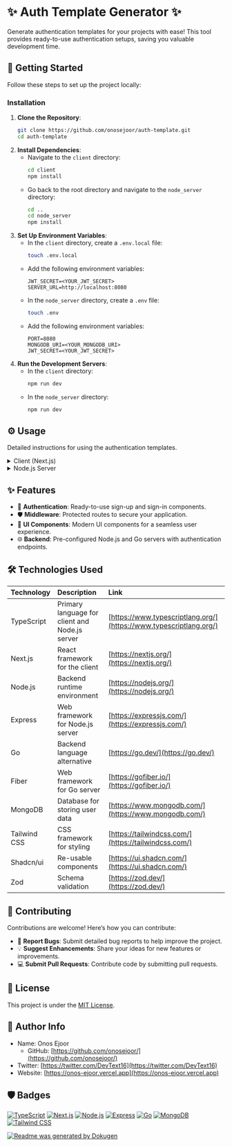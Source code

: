 # ✨ Auth Template Generator ✨

Generate authentication templates for your projects with ease! This tool provides ready-to-use authentication setups, saving you valuable development time.

## 🚀 Getting Started

Follow these steps to set up the project locally:

### Installation

1.  **Clone the Repository**:
    ```bash
    git clone https://github.com/onosejoor/auth-template.git
    cd auth-template
    ```
2.  **Install Dependencies**:
    - Navigate to the `client` directory:
      ```bash
      cd client
      npm install
      ```
    - Go back to the root directory and navigate to the `node_server` directory:
      ```bash
      cd ..
      cd node_server
      npm install
      ```
3.  **Set Up Environment Variables**:
    - In the `client` directory, create a `.env.local` file:
      ```bash
      touch .env.local
      ```
    - Add the following environment variables:
      ```
      JWT_SECRET=<YOUR_JWT_SECRET>
      SERVER_URL=http://localhost:8080
      ```
    - In the `node_server` directory, create a `.env` file:
      ```bash
      touch .env
      ```
    - Add the following environment variables:
      ```
      PORT=8080
      MONGODB_URI=<YOUR_MONGODB_URI>
      JWT_SECRET=<YOUR_JWT_SECRET>
      ```
4.  **Run the Development Servers**:
    - In the `client` directory:
      ```bash
      npm run dev
      ```
    - In the `node_server` directory:
      ```bash
      npm run dev
      ```

## ⚙️ Usage

Detailed instructions for using the authentication templates.

 <details>
  <summary>Client (Next.js)</summary>
  
  1.  **Navigate to the Client Directory**:
  ```bash
  cd client
  ```
  2.  **Start the Development Server**:
  ```bash
  npm run dev
  ```
  3.  **Access the Application**:
  - Open your browser and go to `http://localhost:3000`.
  4.  **Explore the Authentication Flow**:
  - **Sign Up**: Click on "Sign Up" to create a new account.
  - **Sign In**: Click on "Sign In" to log in with existing credentials.
  - **Profile**: Access the profile page after signing in.
  
  
 </details>


 <details>
  <summary>Node.js Server</summary>


1.  **Navigate to the Server Directory**:

```bash
cd node_server
```

2.  **Start the Development Server**:

```bash
npm run dev
```

3.  **API Endpoints**:

- **POST** `/auth/signup`: Registers a new user.
- **POST** `/auth/signin`: Signs in an existing user.
- **POST** `/auth/oauth`: Handles OAuth authentication.

4.  **Database**:

- Ensure your MongoDB instance is running and the `MONGODB_URI` environment variable is correctly set.
</details>


## ✨ Features

- 🔑 **Authentication**: Ready-to-use sign-up and sign-in components.
- 🛡️ **Middleware**: Protected routes to secure your application.
- 🎨 **UI Components**: Modern UI components for a seamless user experience.
- 🌐 **Backend**: Pre-configured Node.js and Go servers with authentication endpoints.

## 🛠️ Technologies Used

| Technology   | Description                                    | Link                                                               |
| :----------- | :--------------------------------------------- | :----------------------------------------------------------------- |
| TypeScript   | Primary language for client and Node.js server | [https://www.typescriptlang.org/](https://www.typescriptlang.org/) |
| Next.js      | React framework for the client                 | [https://nextjs.org/](https://nextjs.org/)                         |
| Node.js      | Backend runtime environment                    | [https://nodejs.org/](https://nodejs.org/)                         |
| Express      | Web framework for Node.js server               | [https://expressjs.com/](https://expressjs.com/)                   |
| Go           | Backend language alternative                   | [https://go.dev/](https://go.dev/)                                 |
| Fiber        | Web framework for Go server                    | [https://gofiber.io/](https://gofiber.io/)                         |
| MongoDB      | Database for storing user data                 | [https://www.mongodb.com/](https://www.mongodb.com/)               |
| Tailwind CSS | CSS framework for styling                      | [https://tailwindcss.com/](https://tailwindcss.com/)               |
| Shadcn/ui    | Re-usable components                           | [https://ui.shadcn.com/](https://ui.shadcn.com/)                   |
| Zod          | Schema validation                              | [https://zod.dev/](https://zod.dev/)                               |

## 🤝 Contributing

Contributions are welcome! Here’s how you can contribute:

- 🐛 **Report Bugs**: Submit detailed bug reports to help improve the project.
- 💡 **Suggest Enhancements**: Share your ideas for new features or improvements.
- 💻 **Submit Pull Requests**: Contribute code by submitting pull requests.

## 📜 License

This project is under the [MIT License](LICENSE).

## 🧑 Author Info

- Name: Onos Ejoor
  - GitHub: [https://github.com/onosejoor/](https://github.com/onosejoor/)
- Twitter: [https://twitter.com/DevText16](https://twitter.com/DevText16)
- Website: [https://onos-ejoor.vercel.app](https://onos-ejoor.vercel.app)

## 🛡️ Badges

[![TypeScript](https://img.shields.io/badge/TypeScript-007ACC?style=flat-square&logo=typescript&logoColor=white)](https://www.typescriptlang.org/)
[![Next.js](https://img.shields.io/badge/Next.js-000000?style=flat-square&logo=nextdotjs&logoColor=white)](https://nextjs.org/)
[![Node.js](https://img.shields.io/badge/Node.js-43853D?style=flat-square&logo=node.js&logoColor=white)](https://nodejs.org/)
[![Express](https://img.shields.io/badge/Express.js-000000?style=flat-square&logo=express&logoColor=white)](https://expressjs.com/)
[![Go](https://img.shields.io/badge/Go-00ADD8?style=flat-square&logo=go&logoColor=white)](https://go.dev/)
[![MongoDB](https://img.shields.io/badge/MongoDB-47A248?style=flat-square&logo=mongodb&logoColor=white)](https://www.mongodb.com/)
[![Tailwind CSS](https://img.shields.io/badge/Tailwind_CSS-38B2AC?style=flat-square&logo=tailwind-css&logoColor=white)](https://tailwindcss.com/)

[![Readme was generated by Dokugen](https://img.shields.io/badge/Readme%20was%20generated%20by-Dokugen-brightgreen)](https://www.npmjs.com/package/dokugen)
